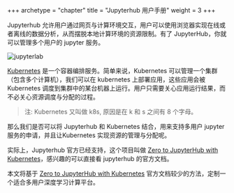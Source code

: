 +++
archetype = "chapter"
title = "Jupyterhub 用户手册"
weight = 3
+++

Jupyterhub 允许用户通过网页与计算环境交互，用户可以使用浏览器实现在线或者离线的数据分析，从而摆脱本地计算环境的资源限制。有了 JupyterHub，你就可以管理多个用户的 jupyter 服务。

![jupyterlab](https://jupyter.org/assets/homepage/labpreview.webp)

[Kubernetes](https://kubernetes.io/) 是一个容器编排服务。简单来说，Kubernetes 可以管理一个集群（包含多个计算机），我们可以在 kubernetes 上部署应用，这些应用会被 Kubernetes 调度到集群中的某台机器上运行。用户只需要关心应用运行结果，而不必关心资源调度与分配的过程。

> 注: Kubernetes 又叫做 k8s, 原因是在 k 和 s 之间有 8 个字母。

那么我们是否可以将 Jupyterhub 和 Kubernetes 结合，用来支持多用户 jupyter 服务的申请，并且让Kubernetes 实现资源的管理与分配呢。

实际上，Jupyterhub 官方已经支持，这个项目叫做 [Zero to JupyterHub with Kubernetes](https://z2jh.jupyter.org/en/latest/index.html)，感兴趣的可以直接看 jupyterhub 的官方文档。

本文将基于 [Zero to JupyterHub with Kubernetes](https://z2jh.jupyter.org/en/latest/index.html) 官方文档较少的方法，定制一个适合多用户深度学习计算平台。